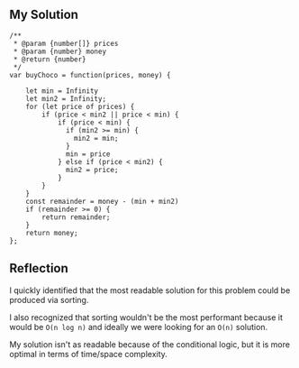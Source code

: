 ## My Solution

```
/**
 * @param {number[]} prices
 * @param {number} money
 * @return {number}
 */
var buyChoco = function(prices, money) {

    let min = Infinity
    let min2 = Infinity;
    for (let price of prices) {
        if (price < min2 || price < min) {
            if (price < min) {
              if (min2 >= min) {
                min2 = min;
              }
              min = price
            } else if (price < min2) {
              min2 = price;
            }
        }
    }
    const remainder = money - (min + min2)
    if (remainder >= 0) {
        return remainder;
    }
    return money;
};
```

## Reflection

I quickly identified that the most readable solution for this problem could be produced via sorting.

I also recognized that sorting wouldn't be the most performant because it would be `O(n log n)` and ideally we were looking for an `O(n)` solution.

My solution isn't as readable because of the conditional logic, but it is more optimal in terms of time/space complexity.
